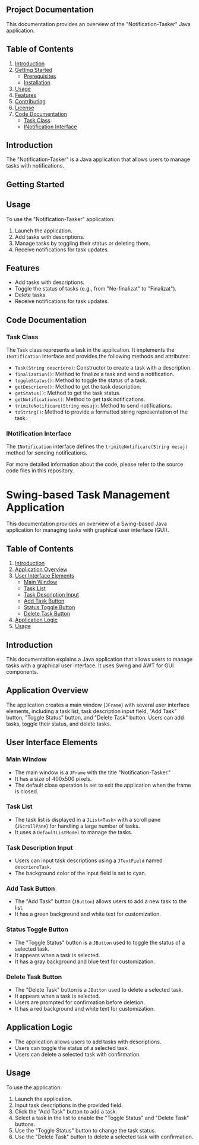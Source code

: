 

## Project Documentation

This documentation provides an overview of the "Notification-Tasker" Java application.

## Table of Contents

1. [Introduction](#introduction)
2. [Getting Started](#getting-started)
   - [Prerequisites](#prerequisites)
   - [Installation](#installation)
3. [Usage](#usage)
4. [Features](#features)
5. [Contributing](#contributing)
6. [License](#license)
7. [Code Documentation](#code-documentation)
   - [Task Class](#task-class)
   - [INotification Interface](#inotification-interface)

## Introduction <a name="introduction"></a>

The "Notification-Tasker" is a Java application that allows users to manage tasks with notifications.

## Getting Started <a name="getting-started"></a>


## Usage <a name="usage"></a>

To use the "Notification-Tasker" application:

1. Launch the application.
2. Add tasks with descriptions.
3. Manage tasks by toggling their status or deleting them.
4. Receive notifications for task updates.

## Features <a name="features"></a>

- Add tasks with descriptions.
- Toggle the status of tasks (e.g., from "Ne-finalizat" to "Finalizat").
- Delete tasks.
- Receive notifications for task updates.


## Code Documentation <a name="code-documentation"></a>

### Task Class <a name="task-class"></a>

The `Task` class represents a task in the application. It implements the `INotification` interface and provides the following methods and attributes:

- `Task(String descriere)`: Constructor to create a task with a description.
- `finalization()`: Method to finalize a task and send a notification.
- `toggleStatus()`: Method to toggle the status of a task.
- `getDescriere()`: Method to get the task description.
- `getStatus()`: Method to get the task status.
- `getNotifications()`: Method to get task notifications.
- `trimiteNotificare(String mesaj)`: Method to send notifications.
- `toString()`: Method to provide a formatted string representation of the task.

### INotification Interface <a name="inotification-interface"></a>

The `INotification` interface defines the `trimiteNotificare(String mesaj)` method for sending notifications.

For more detailed information about the code, please refer to the source code files in this repository.





# Swing-based Task Management Application

This documentation provides an overview of a Swing-based Java application for managing tasks with graphical user interface (GUI).

## Table of Contents

1. [Introduction](#introduction)
2. [Application Overview](#application-overview)
3. [User Interface Elements](#user-interface-elements)
   - [Main Window](#main-window)
   - [Task List](#task-list)
   - [Task Description Input](#task-description-input)
   - [Add Task Button](#add-task-button)
   - [Status Toggle Button](#status-toggle-button)
   - [Delete Task Button](#delete-task-button)
4. [Application Logic](#application-logic)
5. [Usage](#usage)

## Introduction <a name="introduction"></a>

This documentation explains a Java application that allows users to manage tasks with a graphical user interface. It uses Swing and AWT for GUI components.

## Application Overview <a name="application-overview"></a>

The application creates a main window (`JFrame`) with several user interface elements, including a task list, task description input field, "Add Task" button, "Toggle Status" button, and "Delete Task" button. Users can add tasks, toggle their status, and delete tasks.

## User Interface Elements <a name="user-interface-elements"></a>

### Main Window <a name="main-window"></a>

- The main window is a `JFrame` with the title "Notification-Tasker."
- It has a size of 400x500 pixels.
- The default close operation is set to exit the application when the frame is closed.

### Task List <a name="task-list"></a>

- The task list is displayed in a `JList<Task>` with a scroll pane (`JScrollPane`) for handling a large number of tasks.
- It uses a `DefaultListModel` to manage the tasks.

### Task Description Input <a name="task-description-input"></a>

- Users can input task descriptions using a `JTextField` named `descriereTask`.
- The background color of the input field is set to cyan.

### Add Task Button <a name="add-task-button"></a>

- The "Add Task" button (`JButton`) allows users to add a new task to the list.
- It has a green background and white text for customization.

### Status Toggle Button <a name="status-toggle-button"></a>

- The "Toggle Status" button is a `JButton` used to toggle the status of a selected task.
- It appears when a task is selected.
- It has a gray background and blue text for customization.

### Delete Task Button <a name="delete-task-button"></a>

- The "Delete Task" button is a `JButton` used to delete a selected task.
- It appears when a task is selected.
- Users are prompted for confirmation before deletion.
- It has a red background and white text for customization.

## Application Logic <a name="application-logic"></a>

- The application allows users to add tasks with descriptions.
- Users can toggle the status of a selected task.
- Users can delete a selected task with confirmation.

## Usage <a name="usage"></a>

To use the application:

1. Launch the application.
2. Input task descriptions in the provided field.
3. Click the "Add Task" button to add a task.
4. Select a task in the list to enable the "Toggle Status" and "Delete Task" buttons.
5. Use the "Toggle Status" button to change the task status.
6. Use the "Delete Task" button to delete a selected task with confirmation.


